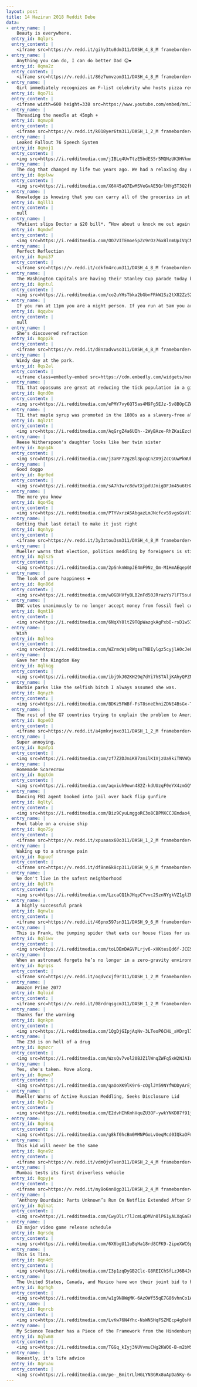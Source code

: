 ```yaml
---
layout: post
title: 14 Haziran 2018 Reddit Debe
data:
- entry_name: |
    Beauty is everywhere.
  entry_id: 8qlprs
  entry_content: |
    <iframe src=https://v.redd.it/gihy3tu8dm311/DASH_4_8_M frameborder=0></iframe>
- entry_name: |
    Anything you can do, I can do better Dad 😊❤️
  entry_id: 8qma2z
  entry_content: |
    <iframe src=https://v.redd.it/86z7umvzom311/DASH_4_8_M frameborder=0></iframe>
- entry_name: |
    Girl immediately recognizes an F-list celebrity who hosts pizza reviews, but doesnt realize she's surrounded by A-listers
  entry_id: 8qo7li
  entry_content: |
    <iframe width=600 height=338 src=https://www.youtube.com/embed/mnLIPjYS__o?feature=oembed&enablejsapi=1 frameborder=0 allow=autoplay; encrypted-media allowfullscreen></iframe>
- entry_name: |
    Threading the needle at 45mph +
  entry_id: 8qmvp8
  entry_content: |
    <iframe src=https://v.redd.it/k018yer6tm311/DASH_1_2_M frameborder=0></iframe>
- entry_name: |
    Leaked Fallout 76 Speech System
  entry_id: 8qmoj1
  entry_content: |
    <img src=https://i.redditmedia.com/jIBLq4UvTtzE5bdES5r5MQNzUK3HVkmm2JZp5Wa8qHE.png?s=f301bc66b4170155d96fe031ab72bf28 frameborder=0>
- entry_name: |
    The dog that changed my life two years ago. We had a relaxing day on the coast today.
  entry_id: 8qolww
  entry_content: |
    <img src=https://i.redditmedia.com/X6X45aQ7EwMSVeGvAE5QrlNYg5T3Q2fH3ewDfNiurDI.jpg?s=476fa0c933dc9b3b63b48f311f9f352c frameborder=0>
- entry_name: |
    Knowledge is knowing that you can carry all of the groceries in at once. Wisdom is making multiple trips so that by the time you are done, other family members have put away most of the groceries.
  entry_id: 8qlll1
  entry_content: |
    null
- entry_name: |
    *Patient slips Doctor a $20 bill*. “How about u knock me out again!”
  entry_id: 8qmdwf
  entry_content: |
    <img src=https://i.redditmedia.com/OO7VITEmoe5pZc9rOz76xBlnmUpIVqCNOLKpOEWV9o4.jpg?s=ca82c58f95212858fe78afd130f4bf6b frameborder=0>
- entry_name: |
    Perfect Reflection
  entry_id: 8qmi37
  entry_content: |
    <iframe src=https://v.redd.it/cdkfm4rcum311/DASH_4_8_M frameborder=0></iframe>
- entry_name: |
    The Washington Capitals are having their Stanley Cup parade today but they also took out a full page ad in the Las Vegas Review-Journal to congratulate the Vegas Golden Knights on the most successful inaugural season in the history of professional sports.
  entry_id: 8qntul
  entry_content: |
    <img src=https://i.redditmedia.com/co2uYHsTbka2bGbnFRkW1Sz2tX82ZzS2aH-vONjU1n0.jpg?s=993d0fa8e71211047833f224beb8b485 frameborder=0>
- entry_name: |
    If you run at 11pm you are a night person. If you run at 5am you are a morning person. If you run at 3am you are a suspicious person.
  entry_id: 8qqvbv
  entry_content: |
    null
- entry_name: |
    She's discovered refraction
  entry_id: 8qpp2k
  entry_content: |
    <iframe src=https://v.redd.it/d8nzadvwso311/DASH_4_8_M frameborder=0></iframe>
- entry_name: |
    Windy day at the park.
  entry_id: 8qs2al
  entry_content: |
    <iframe class=embedly-embed src=https://cdn.embedly.com/widgets/media.html?src=https%3A%2F%2Fgfycat.com%2Fifr%2FLavishWealthyAfricanwildcat&url=https%3A%2F%2Fgfycat.com%2FLavishWealthyAfricanwildcat&image=https%3A%2F%2Fthumbs.gfycat.com%2FLavishWealthyAfricanwildcat-size_restricted.gif&key=2aa3c4d5f3de4f5b9120b660ad850dc9&type=text%2Fhtml&schema=gfycat width=480 height=264 scrolling=no frameborder=0 allowfullscreen></iframe>
- entry_name: |
    TIL that opossums are great at reducing the tick population in a given area. Scientists estimate that a single opossum can kill about 5,000 ticks in a single season.
  entry_id: 8qnd0m
  entry_content: |
    <img src=https://i.redditmedia.com/ePMY7vy6QT5as4M9Fg5EJz-5v8BOpCZWmRBk5bKU_e0.jpg?s=6b4ee5c2f406a9d75a154b541c274964 frameborder=0>
- entry_name: |
    TIL that maple syrup was promoted in the 1800s as a slavery-free alternative to cane sugar: Suffer not your cup to be sweetened by the blood of slaves.
  entry_id: 8qlz1t
  entry_content: |
    <img src=https://i.redditmedia.com/AqGrgZ4a6UIh--2WyBAze-RhZKaiEzcQ0xEFHdK7ZQw.jpg?s=4348fa6145172f9ea9a2d729be0d647b frameborder=0>
- entry_name: |
    Reese Witherspoon's daughter looks like her twin sister
  entry_id: 8qng4k
  entry_content: |
    <img src=https://i.redditmedia.com/j3aRF72g2Bl3pcqCnZX9jZcCGUwPkWUhDTX-wzh0kA0.jpg?s=9314abad82ddacda625f984e33b9f233 frameborder=0>
- entry_name: |
    Good doggo
  entry_id: 8qr8ed
  entry_content: |
    <img src=https://i.redditmedia.com/sA7h1wrc8dwtXjpdUJnigDFJm45u6tHXUinA5pvy9JU.jpg?s=78574d2dbdabd518df902a93f2b1f717 frameborder=0>
- entry_name: |
    The more you know
  entry_id: 8qo45q
  entry_content: |
    <img src=https://i.redditmedia.com/PTYVxrzASAbgazLmJNcfcv59vgsGsVl7QJ4E2UOD39I.jpg?s=a80b0a58fd72340d20c0c5991b261cca frameborder=0>
- entry_name: |
    Getting that last detail to make it just right
  entry_id: 8qnhyp
  entry_content: |
    <iframe src=https://v.redd.it/3y3ztou3sm311/DASH_4_8_M frameborder=0></iframe>
- entry_name: |
    Mueller warns that election, politics meddling by foreigners is still happening
  entry_id: 8qls25
  entry_content: |
    <img src=https://i.redditmedia.com/2pSnknWmpJE4mF9Nz_Om-M1HmAEqep0N35iyuESDP1c.jpg?s=c03c0e75c8c418076152b0aff4c5ef86 frameborder=0>
- entry_name: |
    The look of pure happiness ❤
  entry_id: 8qn86d
  entry_content: |
    <img src=https://i.redditmedia.com/wOGBHVfyBLB2nFd50JRrazYs7lFT5suQs985bGDRtbo.jpg?s=8637789cd862d23a1ccec3030f7807bb frameborder=0>
- entry_name: |
    DNC votes unanimously to no longer accept money from fossil fuel companies
  entry_id: 8qmt19
  entry_content: |
    <img src=https://i.redditmedia.com/6NqXY8ltZ9TQpWazgkAgPxbO-rsD1w574LPRx1lL3AI.jpg?s=04d750dc3cccd66058720199c91a2fcd frameborder=0>
- entry_name: |
    Wish
  entry_id: 8qlhea
  entry_content: |
    <img src=https://i.redditmedia.com/WZrmcWjsRWgssTNBIylgz5cyjlA0cJe8mklj2RAnnpA.png?s=55b7e246a838f6a8fe0f4c7877227eff frameborder=0>
- entry_name: |
    Gave her the Kingdom Key
  entry_id: 8qlkqg
  entry_content: |
    <img src=https://i.redditmedia.com/ibj9kJ02KH29q7dYi7hSTAljKAhyQPZNw0pPDazIg7M.jpg?s=38b1522f36c0963bc1485e8d03e8792c frameborder=0>
- entry_name: |
    Barbie parks like the selfish bitch I always assumed she was.
  entry_id: 8qnyzh
  entry_content: |
    <img src=https://i.redditmedia.com/BDKz5FWBf-FsT8sneEhniZDNE4BsGx-TGKRDwX0marA.jpg?s=33386437a6dc1d06bb657c67ebebabb2 frameborder=0>
- entry_name: |
    The rest of the G7 countries trying to explain the problem to America and Japan
  entry_id: 8qpe03
  entry_content: |
    <iframe src=https://v.redd.it/a4pmkvjmxo311/DASH_1_2_M frameborder=0></iframe>
- entry_name: |
    Super annoying.
  entry_id: 8qmfp1
  entry_content: |
    <img src=https://i.redditmedia.com/zf7Z2DJmiK87zmilK1VjzUa9kiTNVWQu5cbL4e80pbc.jpg?s=feaee00085db3a5e54a3353dd1e14c1f frameborder=0>
- entry_name: |
    Homemade Scarecrow
  entry_id: 8qqtdm
  entry_content: |
    <img src=https://i.redditmedia.com/aqxiuh9own482Z-kdUUzqF0eYX4zmGQYfGi-M_UOzcg.jpg?s=ae92bef3ee49cbffd084cea83a347531 frameborder=0>
- entry_name: |
    Dancing FBI agent booked into jail over back flip gunfire
  entry_id: 8qltyl
  entry_content: |
    <img src=https://i.redditmedia.com/Biz9CyuLmggoRC3o8CBPMXCCJEmdao4_vXNaUA2rEqA.jpg?s=8056b148d0660540587d93f9e5854f19 frameborder=0>
- entry_name: |
    Pool table on a cruise ship
  entry_id: 8qo75y
  entry_content: |
    <iframe src=https://v.redd.it/xpuaasx60o311/DASH_1_2_M frameborder=0></iframe>
- entry_name: |
    Waking up to a strange pain
  entry_id: 8qpuef
  entry_content: |
    <iframe src=https://v.redd.it/df8nn6k8cp311/DASH_9_6_M frameborder=0></iframe>
- entry_name: |
    We don't live in the safest neighborhood
  entry_id: 8qlt7n
  entry_content: |
    <img src=https://i.redditmedia.com/LzcaCQ1hJHqpCYvvc2SznNYgkVZ1glZFbr1sdDiUATA.jpg?s=61de4fe6f9ba1f04d5a9a46a7551b9a2 frameborder=0>
- entry_name: |
    A highly successful prank
  entry_id: 8qnwlu
  entry_content: |
    <iframe src=https://v.redd.it/46pnx597sn311/DASH_9_6_M frameborder=0></iframe>
- entry_name: |
    This is Frank, the jumping spider that eats our house flies for us. The mods at r/aww apparently think this is too metal for their sub
  entry_id: 8qliwv
  entry_content: |
    <img src=https://i.redditmedia.com/toLDEmDAGVPLrjv6-xVKtesQd6f-JCESbn0QWzHrIp4.jpg?s=c92e10bf23eb1625db8ca50f15ed8384 frameborder=0>
- entry_name: |
    When an astronaut forgets he’s no longer in a zero-gravity environment.
  entry_id: 8qrqss
  entry_content: |
    <iframe src=https://v.redd.it/oqdvcxjf9r311/DASH_1_2_M frameborder=0></iframe>
- entry_name: |
    Amazon Prime 2077
  entry_id: 8qloid
  entry_content: |
    <iframe src=https://v.redd.it/08rdrqsgcm311/DASH_1_2_M frameborder=0></iframe>
- entry_name: |
    Thanks for the warning
  entry_id: 8qnkpn
  entry_content: |
    <img src=https://i.redditmedia.com/1QgDjGIpjAqNv-3LTeoP6CHU_aVDrgl7EbiUDAofZKE.jpg?s=510dae5365d40c62ef9ea063f4ce0a5f frameborder=0>
- entry_name: |
    The Z3d is on hell of a drug
  entry_id: 8qmzcr
  entry_content: |
    <img src=https://i.redditmedia.com/WzsQv7vol20BJZ1lWnqZWFq5xW2NJAIqsHdAUFKsJag.jpg?s=c70e9736b478754f2aa071cdd6ce73f0 frameborder=0>
- entry_name: |
    Yes, she's taken. Move along.
  entry_id: 8qmwo7
  entry_content: |
    <img src=https://i.redditmedia.com/qaOoXK9lK9r6-cOglJY59NYfWDDyArEjLOKphmFTiqw.jpg?s=bb8de142291df0eecc5e7b9553cd081d frameborder=0>
- entry_name: |
    Mueller Warns of Active Russian Meddling, Seeks Disclosure Lid
  entry_id: 8qlr2w
  entry_content: |
    <img src=https://i.redditmedia.com/E2dvHIhKmhVquZU3OF-ywkYNKD87f91j1X5LFDvZ3jw.jpg?s=20f4395d533daf047970440934dd523c frameborder=0>
- entry_name: |
  entry_id: 8qn6sq
  entry_content: |
    <img src=https://i.redditmedia.com/g8kf0hcBm0MMNPGoLvUeqMcd0IQkaOFmDqteJEp7rP0.png?s=08a7b89eee0c4d9b12f5888b353eb3f2 frameborder=0>
- entry_name: |
    This kid will never be the same
  entry_id: 8qne9z
  entry_content: |
    <iframe src=https://v.redd.it/vdm0jv7ven311/DASH_2_4_M frameborder=0></iframe>
- entry_name: |
    Mumbai tests its first driverless vehicle
  entry_id: 8qpyje
  entry_content: |
    <iframe src=https://v.redd.it/my8o6nn0gp311/DASH_2_4_M frameborder=0></iframe>
- entry_name: |
    ‘Anthony Bourdain: Parts Unknown’s Run On Netflix Extended After Star’s Death
  entry_id: 8qlnat
  entry_content: |
    <img src=https://i.redditmedia.com/CwyOlLr7lJcmLqDMVn0lP61yALXqGaEClccVFYFlGmE.jpg?s=c79d82a889701c386aa71d72c667f34e frameborder=0>
- entry_name: |
    E3 major video game release schedule
  entry_id: 8qrsdq
  entry_content: |
    <img src=https://i.redditmedia.com/6X6bgU11uBqHa18rd8CFK9-2ipeXWC6px1dl_PkKfxQ.jpg?s=dc860b5a34e6655a2f5317adf5a6e27b frameborder=0>
- entry_name: |
    This is Tina.
  entry_id: 8qn4dt
  entry_content: |
    <img src=https://i.redditmedia.com/I3p1zqDyGB2Clc-G8REIChSfLzJ6B4JnPF2YhyYb2OQ.jpg?s=09a994aa0e1865a9c0533b3dabeae73c frameborder=0>
- entry_name: |
    The United States, Canada, and Mexico have won their joint bid to host the 2026 World Cup.
  entry_id: 8qrhgh
  entry_content: |
    <img src=https://i.redditmedia.com/w1g9N8WqMK-6AzOWf55qE7G86vhnCo1AEx7x1kIjrZY.jpg?s=4aa327489760523d682d9ed139b90855 frameborder=0>
- entry_name: |
  entry_id: 8qnrcb
  entry_content: |
    <img src=https://i.redditmedia.com/LvKw76N4Yhc-NsWN5HqFSZMEcp4gOsHhiUVbMXvrqZQ.jpg?s=769a1c08ebf6d8960e67d1d63b0773be frameborder=0>
- entry_name: |
    My Science Teacher has a Piece of the Framework from the Hindenburg Disaster
  entry_id: 8qlwm8
  entry_content: |
    <img src=https://i.redditmedia.com/TGGq_kIyj3NUVvmuCNg2KWO6-B-m2bWS2L6GeZF_UfE.jpg?s=e1e370250992917d986b33e6f625f31b frameborder=0>
- entry_name: |
    Honestly, it's life advice
  entry_id: 8qruau
  entry_content: |
    <img src=https://i.redditmedia.com/pe-_BmitrLlHGLYN3GRx8uApDa5Ky-64GZhiez8yKAQ.jpg?s=573608397274fb83f181d0b9ce4ee8c8 frameborder=0>
---
```

